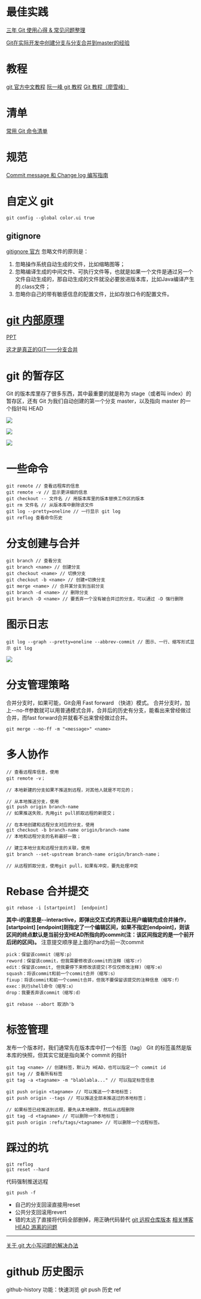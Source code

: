 # 最佳实践

[三年 Git 使用心得 & 常见问题整理](https://juejin.im/post/5ee649ff51882542ea2b5108#heading-0)

[Git在实际开发中创建分支与分支合并到master的经验](http://www.tonitech.com/2399.html)

# 教程

[git 官方中文教程](https://git-scm.com/book/zh/v2/)
[阮一峰 git 教程](http://www.ruanyifeng.com/blog/2014/06/git_remote.html)
[Git 教程（廖雪峰）](https://www.liaoxuefeng.com/wiki/0013739516305929606dd18361248578c67b8067c8c017b000/)

# 清单

[常用 Git 命令清单](http://www.ruanyifeng.com/blog/2015/12/git-cheat-sheet.html)

# 规范

[Commit message 和 Change log 编写指南](http://www.ruanyifeng.com/blog/2016/01/commit_message_change_log.html)

# 自定义 git

```
git config --global color.ui true
```

## gitignore

[gitignore 官方](https://github.com/github/gitignore)
忽略文件的原则是：
1. 忽略操作系统自动生成的文件，比如缩略图等；
2. 忽略编译生成的中间文件、可执行文件等，也就是如果一个文件是通过另一个文件自动生成的，那自动生成的文件就没必要放进版本库，比如Java编译产生的.class文件；
3. 忽略你自己的带有敏感信息的配置文件，比如存放口令的配置文件。

# [git 内部原理](https://www.bilibili.com/video/BV1RJ411X7kh)

[PPT](https://www.lzane.com/slide/git-under-the-hood/#/2)

[这才是真正的GIT——分支合并](https://www.lzane.com/tech/git-merge/)

# git 的暂存区

Git 的版本库里存了很多东西，其中最重要的就是称为 stage（或者叫 index）的暂存区，还有 Git 为我们自动创建的第一个分支 master，以及指向 master 的一个指针叫 HEAD 

![](https://upload-images.jianshu.io/upload_images/7094266-fc9e10aeb77010a2.png?imageMogr2/auto-orient/strip%7CimageView2/2/w/1240)

![](https://upload-images.jianshu.io/upload_images/7094266-d084de94974c65c0.png?imageMogr2/auto-orient/strip%7CimageView2/2/w/1240)

![](https://upload-images.jianshu.io/upload_images/7094266-2b168ca50ae9881f.png?imageMogr2/auto-orient/strip%7CimageView2/2/w/1240)

# 一些命令
```
git remote // 查看远程库的信息
git remote -v // 显示更详细的信息
git checkout -- 文件名 // 用版本库里的版本替换工作区的版本
git rm 文件名 // 从版本库中删除该文件
git log --pretty=oneline // 一行显示 git log
git reflog 查看命令历史
```

# 分支创建与合并

```
git branch // 查看分支
git branch <name> // 创建分支
git checkout <name> // 切换分支
git checkout -b <name> // 创建+切换分支
git merge <name> // 合并某分支到当前分支
git branch -d <name> // 删除分支
git branch -D <name> // 要丢弃一个没有被合并过的分支，可以通过 -D 强行删除
```

# 图示日志

```
git log --graph --pretty=oneline --abbrev-commit // 图示、一行、缩写形式显示 git log
```
![](https://upload-images.jianshu.io/upload_images/7094266-83523ba0414eb9bf.png?imageMogr2/auto-orient/strip%7CimageView2/2/w/1240)

# 分支管理策略

合并分支时，如果可能，Git会用 Fast forward （快进）模式。
合并分支时，加上--no-ff参数就可以用普通模式合并，合并后的历史有分支，能看出来曾经做过合并，而fast forward合并就看不出来曾经做过合并。
```
git merge --no-ff -m "<message>" <name>
```

# 多人协作

```
// 查看远程库信息，使用 
git remote -v；

// 本地新建的分支如果不推送到远程，对其他人就是不可见的；

// 从本地推送分支，使用
git push origin branch-name
// 如果推送失败，先用git pull抓取远程的新提交；

// 在本地创建和远程分支对应的分支，使用
git checkout -b branch-name origin/branch-name
// 本地和远程分支的名称最好一致；

// 建立本地分支和远程分支的关联，使用
git branch --set-upstream branch-name origin/branch-name；

// 从远程抓取分支，使用git pull，如果有冲突，要先处理冲突
```

# Rebase 合并提交

```
git rebase -i [startpoint]  [endpoint]
```
**其中-i的意思是--interactive，即弹出交互式的界面让用户编辑完成合并操作，[startpoint] [endpoint]则指定了一个编辑区间，如果不指定[endpoint]，则该区间的终点默认是当前分支HEAD所指向的commit(注：该区间指定的是一个前开后闭的区间)。**
注意提交顺序是上面的hard为前一次commit
```
pick：保留该commit（缩写:p）
reword：保留该commit，但我需要修改该commit的注释（缩写:r）
edit：保留该commit, 但我要停下来修改该提交(不仅仅修改注释)（缩写:e）
squash：将该commit和前一个commit合并（缩写:s）
fixup：将该commit和前一个commit合并，但我不要保留该提交的注释信息（缩写:f）
exec：执行shell命令（缩写:x）
drop：我要丢弃该commit（缩写:d）
```
```
git rebase --abort 取消h'b
```

# 标签管理

发布一个版本时，我们通常先在版本库中打一个标签（tag）
Git 的标签虽然是版本库的快照，但其实它就是指向某个 commit 的指针
```
git tag <name> // 创建标签，默认为 HEAD，也可以指定一个 commit id
git tag // 查看所有标签
git tag -a <tagname> -m "blablabla..." // 可以指定标签信息

git push origin <tagname> // 可以推送一个本地标签；
git push origin --tags // 可以推送全部未推送过的本地标签；

// 如果标签已经推送到远程，要先从本地删除，然后从远程删除
git tag -d <tagname> // 可以删除一个本地标签；
git push origin :refs/tags/<tagname> // 可以删除一个远程标签。
```

# 踩过的坑

```
git reflog
git reset --hard 
```
代码强制推送远程
```
git push -f
```
- 自己的分支回滚直接用reset
- 公共分支回滚用revert
- 错的太远了直接将代码全部删掉，用正确代码替代
[git 远程仓库版本](https://blog.csdn.net/fuchaosz/article/details/52170105)
[相关博客](https://juejin.im/entry/5ae9706d51882567327809d0)
[HEAD 游离的问题](https://www.jianshu.com/p/1802aaf896a2)
---
[关于 git 大小写问题的解决办法](https://blog.csdn.net/u013707249/article/details/79135639?utm_medium=distribute.pc_relevant.none-task-blog-BlogCommendFromMachineLearnPai2-2.nonecase&depth_1-utm_source=distribute.pc_relevant.none-task-blog-BlogCommendFromMachineLearnPai2-2.nonecase)


# github 历史图示

github-history 功能：快速浏览 git push 历史
ref
